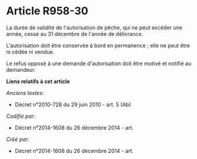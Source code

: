 # Article R958-30

La durée de validité de l'autorisation de pêche, qui ne peut excéder une année, cesse au 31 décembre de l'année de
délivrance.

L'autorisation doit être conservée à bord en permanence ; elle ne peut être ni cédée ni vendue.

Le refus opposé à une demande d'autorisation doit être motivé et notifié au demandeur.

**Liens relatifs à cet article**

_Anciens textes_:

  - Décret n°2010-728 du 29 juin 2010 - art. 5 (Ab)

_Codifié par_:

  - Décret n°2014-1608 du 26 décembre 2014 - art.

_Créé par_:

  - Décret n°2014-1608 du 26 décembre 2014 - art.
